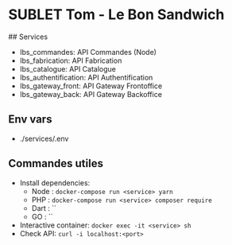 # SUBLET Tom - Le Bon Sandwich

## Services

- lbs_commandes: API Commandes (Node)
- lbs_fabrication: API Fabrication
- lbs_catalogue: API Catalogue
- lbs_authentification: API Authentification
- lbs_gateway_front: API Gateway Frontoffice
- lbs_gateway_back: API Gateway Backoffice

## Env vars

- ./services/.env

## Commandes utiles

- Install dependencies:
	- Node : `docker-compose run <service> yarn`
	- PHP : `docker-compose run <service> composer require`
	- Dart : ``
	- GO : ``
- Interactive container: `docker exec -it <service> sh`
- Check API: `curl -i localhost:<port>`
